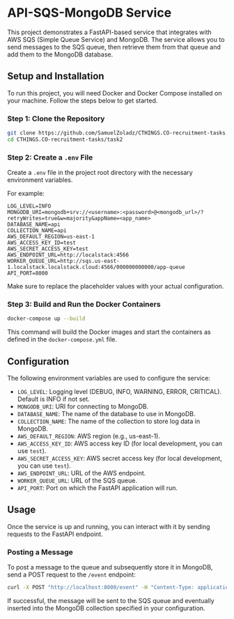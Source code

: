 # API-SQS-MongoDB Service

This project demonstrates a FastAPI-based service that integrates with AWS SQS (Simple Queue Service) and MongoDB. The 
service allows you to send messages to the SQS queue, then retrieve them from that queue and add them to the MongoDB 
database.
## Setup and Installation

To run this project, you will need Docker and Docker Compose installed on your machine. Follow the steps below to get 
started.

### Step 1: Clone the Repository

```bash
git clone https://github.com/SamuelZoladz/CTHINGS.CO-recruitment-tasks.git
cd CTHINGS.CO-recruitment-tasks/task2
```

### Step 2: Create a `.env` File

Create a `.env` file in the project root directory with the necessary environment variables.

For example:

```plaintext
LOG_LEVEL=INFO
MONGODB_URI=mongodb+srv://<username>:<password>@<mongodb_url>/?retryWrites=true&w=majority&appName=<app_name>
DATABASE_NAME=api
COLLECTION_NAME=api
AWS_DEFAULT_REGION=us-east-1
AWS_ACCESS_KEY_ID=test
AWS_SECRET_ACCESS_KEY=test
AWS_ENDPOINT_URL=http://localstack:4566
WORKER_QUEUE_URL=http://sqs.us-east-1.localstack.localstack.cloud:4566/000000000000/app-queue
API_PORT=8000
```

Make sure to replace the placeholder values with your actual configuration.

### Step 3: Build and Run the Docker Containers

```bash
docker-compose up --build
```

This command will build the Docker images and start the containers as defined in the `docker-compose.yml` file.


## Configuration

The following environment variables are used to configure the service:

- `LOG_LEVEL`: Logging level (DEBUG, INFO, WARNING, ERROR, CRITICAL). Default is INFO if not set.
- `MONGODB_URI`: URI for connecting to MongoDB.
- `DATABASE_NAME`:  The name of the database to use in MongoDB.
- `COLLECTION_NAME`: The name of the collection to store log data in MongoDB.
- `AWS_DEFAULT_REGION`: AWS region (e.g., us-east-1).
- `AWS_ACCESS_KEY_ID`: AWS access key ID (for local development, you can use `test`).
- `AWS_SECRET_ACCESS_KEY`: AWS secret access key (for local development, you can use `test`).
- `AWS_ENDPOINT_URL`: URL of the AWS endpoint.
- `WORKER_QUEUE_URL`: URL of the SQS queue.
- `API_PORT`: Port on which the FastAPI application will run.

## Usage

Once the service is up and running, you can interact with it by sending requests to the FastAPI endpoint.

### Posting a Message

To post a message to the queue and subsequently store it in MongoDB, send a POST request to the `/event` endpoint:

```bash
curl -X POST "http://localhost:8000/event" -H "Content-Type: application/json" -d '{"msg": "Your message here"}'
```

If successful, the message will be sent to the SQS queue and eventually inserted into the MongoDB collection specified 
in your configuration.
